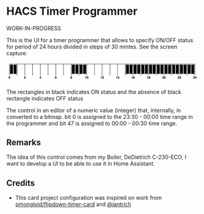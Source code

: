 # HACS Timer Programmer

WORK-IN-PROGRESS

This is the UI for a timer programmer that allows to specify ON/OFF status for period of 24 hours divided in steps of 30 mintes. See the screen capture:

![Timer Programmer screen capture](timer-programmer.png?raw=true)

The rectangles in black indicates ON status and the absence of black rectangle indicates OFF status

The control in an editor of a numeric value (integer) that, internally, in converted to a bitmap. bit 0 is assigned to the 23:30 - 00:00 time range in the programmer and bit 47 is assigned to 00:00 - 00:30 time range.

## Remarks

The idea of this control comes from my Boiler, DeDietrich C-230-ECO, I want to develop a UI to be able to use it in Home Assistant.

## Credits

- This card project configuration was inspired on work from [pmongloid/flipdown-timer-card](https://github.com/pmongloid/flipdown-timer-card) and [@iantrich](https://github.com/iantrich)
